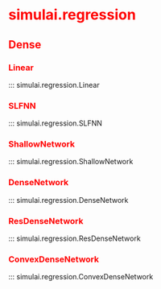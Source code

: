 <style>
red { color: red }
</style>

# <red>simulai.regression</red>

## <red>Dense</red>

### <red>Linear</red>
::: simulai.regression.Linear
### <red>SLFNN</red>
::: simulai.regression.SLFNN
### <red>ShallowNetwork</red>
::: simulai.regression.ShallowNetwork
### <red>DenseNetwork</red>
::: simulai.regression.DenseNetwork
### <red>ResDenseNetwork</red>
::: simulai.regression.ResDenseNetwork
### <red>ConvexDenseNetwork</red>
::: simulai.regression.ConvexDenseNetwork


